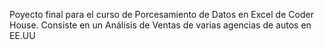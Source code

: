 Poyecto final para el curso de Porcesamiento de Datos en Excel de Coder House. 
Consiste en un Análisis de Ventas de varias agencias de autos en EE.UU
